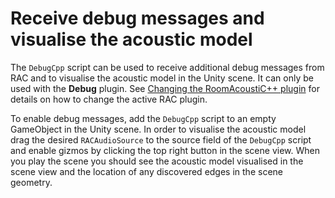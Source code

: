 # Receive debug messages and visualise the acoustic model

The `DebugCpp` script can be used to receive additional debug messages from RAC and to visualise the acoustic model in the Unity scene.
It can only be used with the **Debug** plugin.
See [Changing the RoomAcoustiC++ plugin](plugin.md) for details on how to change the active RAC plugin.

To enable debug messages, add the `DebugCpp` script to an empty GameObject in the Unity scene.
In order to visualise the acoustic model drag the desired `RACAudioSource` to the source field of the `DebugCpp` script and enable gizmos by clicking the top right button in the scene view.
When you play the scene you should see the acoustic model visualised in the scene view and the location of any discovered edges in the scene geometry.